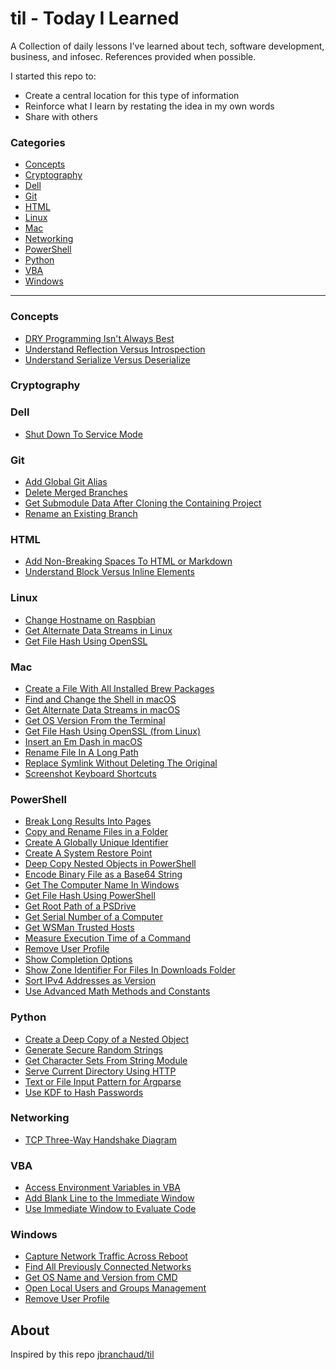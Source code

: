 # til - Today I Learned

A Collection of daily lessons I've learned about tech, software development, business, and infosec.
References provided when possible.

I started this repo to:

+ Create a central location for this type of information
+ Reinforce what I learn by restating the idea in my own words
+ Share with others

### Categories

+ [Concepts](#concepts)
+ [Cryptography](#cryptography)
+ [Dell](#dell)
+ [Git](#git)
+ [HTML](#html)
+ [Linux](#linux)
+ [Mac](#mac)
+ [Networking](#networking)
+ [PowerShell](#powershell)
+ [Python](#python)
+ [VBA](#vba)
+ [Windows](#windows)

---

### Concepts

+ [DRY Programming Isn't Always Best](concepts/dry-programming-isnt-always-best.md)
+ [Understand Reflection Versus Introspection](concepts/understand-reflection-versus-introspection.md)
+ [Understand Serialize Versus Deserialize](concepts/understand-serialize-versus-deserialize.md)

### Cryptography

### Dell

+ [Shut Down To Service Mode](dell/shut-down-to-service-mode.md)

### Git

+ [Add Global Git Alias](git/add-global-git-alias.md)
+ [Delete Merged Branches](git/delete-merged-branches.md)
+ [Get Submodule Data After Cloning the Containing Project](git/get-submodule-data-after-cloning-containing-project.md)
+ [Rename an Existing Branch](git/rename-existing-branch.md)

### HTML

+ [Add Non-Breaking Spaces To HTML or Markdown](html/add-non-breaking-spaces-to-html.md)
+ [Understand Block Versus Inline Elements](html/understand-block-versus-inline-html-elements.md)

### Linux

+ [Change Hostname on Raspbian](linux/change-hostname-on-raspbian.md)
+ [Get Alternate Data Streams in Linux](mac/get-alternate-data-streams-in-macos.md)
+ [Get File Hash Using OpenSSL](linux/get-file-hash-using-openssl.md)

### Mac

+ [Create a File With All Installed Brew Packages](mac/create-file-with-all-installed-brew-packages.md)
+ [Find and Change the Shell in macOS](mac/find-and-change-shell-in-macOS.md)
+ [Get Alternate Data Streams in macOS](mac/get-alternate-data-streams-in-macos.md)
+ [Get OS Version From the Terminal](mac/get-os-version-from-terminal.md)
+ [Get File Hash Using OpenSSL (from Linux)](linux/get-file-hash-using-openssl.md)
+ [Insert an Em Dash in macOS](mac/insert-em-dash-in-macos.md)
+ [Rename File In A Long Path](mac/rename-file-in-long-path.md)
+ [Replace Symlink Without Deleting The Original](mac/replace-symlink-without-deleting-original-first.md)
+ [Screenshot Keyboard Shortcuts](mac/screenshot-app-keyboard-shortcuts.md)

### PowerShell

+ [Break Long Results Into Pages](powershell/break-long-results-into-pages.md)
+ [Copy and Rename Files in a Folder](powershell/copy-and-rename-files-in-folder.md)
+ [Create A Globally Unique Identifier](powershell/create-globally-unique-identifiers.md)
+ [Create A System Restore Point](powershell/create-system-restore-point.md)
+ [Deep Copy Nested Objects in PowerShell](powershell/deep-copy-object-in-powershell.md)
+ [Encode Binary File as a Base64 String](powershell/encode-binary-as-base64.md)
+ [Get The Computer Name In Windows](powershell/get-computer-name.md)
+ [Get File Hash Using PowerShell](powershell/get-file-hash-using-powershell.md)
+ [Get Root Path of a PSDrive](powershell/get-root-path-of-psdrive.md)
+ [Get Serial Number of a Computer](powershell/get-serial-number-of-computer.md)
+ [Get WSMan Trusted Hosts](powershell/get-wsman-trusted-hosts.md)
+ [Measure Execution Time of a Command](powershell/measure-execution-time-of-a-command.md)
+ [Remove User Profile](powershell/remove-user-profile.md)
+ [Show Completion Options](powershell/show-completion-options.md)
+ [Show Zone Identifier For Files In Downloads Folder](powershell/show-zone-identifier-for-all-files-in-downloads-folder.md)
+ [Sort IPv4 Addresses as Version](powershell/sort-ipv4-address-as-version.md)
+ [Use Advanced Math Methods and Constants](powershell/use-math-library-methods.md)

### Python

+ [Create a Deep Copy of a Nested Object](python/deep-copy-nested-object.md)
+ [Generate Secure Random Strings](python/generate-crypto-safe-random-numbers.md)
+ [Get Character Sets From String Module](python/get-character-sets-from-string-module.md)
+ [Serve Current Directory Using HTTP](python/serve-current-directory-using-http.md)
+ [Text or File Input Pattern for Argparse](python/text-or-file-input-pattern-for-argparse.md)
+ [Use KDF to Hash Passwords](python/use-kdf-to-hash-passwords.md)

### Networking

+ [TCP Three-Way Handshake Diagram](networking/tcp-three-way-handshake.md)

### VBA

+ [Access Environment Variables in VBA](vba/access-environment-variables-in-vba.md)
+ [Add Blank Line to the Immediate Window](vba/add-blank-line-to-immediate-window.md)
+ [Use Immediate Window to Evaluate Code](vba/use-immediate-window-to-evaluate-code.md)

### Windows

+ [Capture Network Traffic Across Reboot](windows/capture-network-traffic-across-reboot.md)
+ [Find All Previously Connected Networks](windows/find-all-previously-connected-networks.md)
+ [Get OS Name and Version from CMD](windows/get-os-name-and-version-from-cmd.md)
+ [Open Local Users and Groups Management](windows/open-local-users-and-groups-msc.md)
+ [Remove User Profile](powershell/remove-user-profile.md)

## About

Inspired by this repo [jbranchaud/til](https://github.com/jbranchaud/til)
